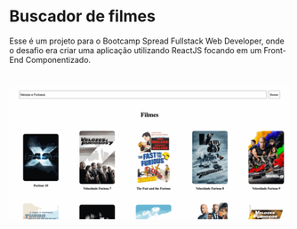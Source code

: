# Buscador de filmes

<p>
Esse é um projeto para o Bootcamp Spread Fullstack Web Developer, onde o desafio era criar uma aplicação utilizando ReactJS focando em um Front-End Componentizado.
</p>

<h1 align="center">
    <img alt="Readme" title="Readme" src="./src/to_readme/Buscador_de_Filmes.gif">
</h1>


